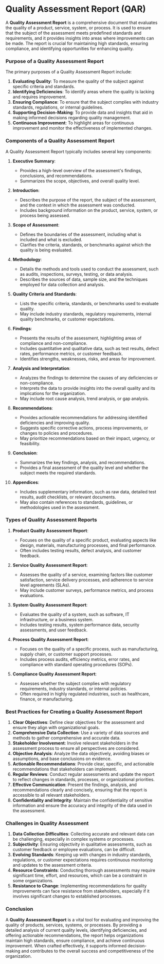 # Quality Assessment Report (QAR)

<span data-chatgpt-prompt="quality assessment report (qar) (in depth)">

A **Quality Assessment Report** is a comprehensive document that evaluates the quality of a product, service, system, or process. It is used to ensure that the subject of the assessment meets predefined standards and requirements, and it provides insights into areas where improvements can be made. The report is crucial for maintaining high standards, ensuring compliance, and identifying opportunities for enhancing quality.

### Purpose of a Quality Assessment Report

The primary purposes of a Quality Assessment Report include:

1. **Evaluating Quality**: To measure the quality of the subject against specific criteria and standards.
2. **Identifying Deficiencies**: To identify areas where the quality is lacking and requires improvement.
3. **Ensuring Compliance**: To ensure that the subject complies with industry standards, regulations, or internal guidelines.
4. **Supporting Decision-Making**: To provide data and insights that aid in making informed decisions regarding quality management.
5. **Continuous Improvement**: To highlight areas for continuous improvement and monitor the effectiveness of implemented changes.

### Components of a Quality Assessment Report

A Quality Assessment Report typically includes several key components:

1. **Executive Summary**:
   - Provides a high-level overview of the assessment's findings, conclusions, and recommendations.
   - Summarizes the scope, objectives, and overall quality level.

2. **Introduction**:
   - Describes the purpose of the report, the subject of the assessment, and the context in which the assessment was conducted.
   - Includes background information on the product, service, system, or process being assessed.

3. **Scope of Assessment**:
   - Defines the boundaries of the assessment, including what is included and what is excluded.
   - Clarifies the criteria, standards, or benchmarks against which the quality is being evaluated.

4. **Methodology**:
   - Details the methods and tools used to conduct the assessment, such as audits, inspections, surveys, testing, or data analysis.
   - Describes the sources of data, sample size, and the techniques employed for data collection and analysis.

5. **Quality Criteria and Standards**:
   - Lists the specific criteria, standards, or benchmarks used to evaluate quality.
   - May include industry standards, regulatory requirements, internal quality benchmarks, or customer expectations.

6. **Findings**:
   - Presents the results of the assessment, highlighting areas of compliance and non-compliance.
   - Includes quantitative and qualitative data, such as test results, defect rates, performance metrics, or customer feedback.
   - Identifies strengths, weaknesses, risks, and areas for improvement.

7. **Analysis and Interpretation**:
   - Analyzes the findings to determine the causes of any deficiencies or non-compliance.
   - Interprets the data to provide insights into the overall quality and its implications for the organization.
   - May include root cause analysis, trend analysis, or gap analysis.

8. **Recommendations**:
   - Provides actionable recommendations for addressing identified deficiencies and improving quality.
   - Suggests specific corrective actions, process improvements, or changes to policies and procedures.
   - May prioritize recommendations based on their impact, urgency, or feasibility.

9. **Conclusion**:
   - Summarizes the key findings, analysis, and recommendations.
   - Provides a final assessment of the quality level and whether the subject meets the required standards.

10. **Appendices**:
    - Includes supplementary information, such as raw data, detailed test results, audit checklists, or relevant documents.
    - May also contain references to standards, guidelines, or methodologies used in the assessment.

### Types of Quality Assessment Reports

1. **Product Quality Assessment Report**:
   - Focuses on the quality of a specific product, evaluating aspects like design, materials, manufacturing processes, and final performance.
   - Often includes testing results, defect analysis, and customer feedback.

2. **Service Quality Assessment Report**:
   - Assesses the quality of a service, examining factors like customer satisfaction, service delivery processes, and adherence to service level agreements (SLAs).
   - May include customer surveys, performance metrics, and process evaluations.

3. **System Quality Assessment Report**:
   - Evaluates the quality of a system, such as software, IT infrastructure, or a business system.
   - Includes testing results, system performance data, security assessments, and user feedback.

4. **Process Quality Assessment Report**:
   - Focuses on the quality of a specific process, such as manufacturing, supply chain, or customer support processes.
   - Includes process audits, efficiency metrics, error rates, and compliance with standard operating procedures (SOPs).

5. **Compliance Quality Assessment Report**:
   - Assesses whether the subject complies with regulatory requirements, industry standards, or internal policies.
   - Often required in highly regulated industries, such as healthcare, finance, or manufacturing.

### Best Practices for Creating a Quality Assessment Report

1. **Clear Objectives**: Define clear objectives for the assessment and ensure they align with organizational goals.
2. **Comprehensive Data Collection**: Use a variety of data sources and methods to gather comprehensive and accurate data.
3. **Stakeholder Involvement**: Involve relevant stakeholders in the assessment process to ensure all perspectives are considered.
4. **Objective Analysis**: Analyze the data objectively, avoiding biases or assumptions, and base conclusions on evidence.
5. **Actionable Recommendations**: Provide clear, specific, and actionable recommendations that stakeholders can implement.
6. **Regular Reviews**: Conduct regular assessments and update the report to reflect changes in standards, processes, or organizational priorities.
7. **Effective Communication**: Present the findings, analysis, and recommendations clearly and concisely, ensuring that the report is accessible to all relevant stakeholders.
8. **Confidentiality and Integrity**: Maintain the confidentiality of sensitive information and ensure the accuracy and integrity of the data used in the assessment.

### Challenges in Quality Assessment

1. **Data Collection Difficulties**: Collecting accurate and relevant data can be challenging, especially in complex systems or processes.
2. **Subjectivity**: Ensuring objectivity in qualitative assessments, such as customer feedback or employee evaluations, can be difficult.
3. **Evolving Standards**: Keeping up with changes in industry standards, regulations, or customer expectations requires continuous monitoring and updates to the assessment criteria.
4. **Resource Constraints**: Conducting thorough assessments may require significant time, effort, and resources, which can be a constraint in some organizations.
5. **Resistance to Change**: Implementing recommendations for quality improvements can face resistance from stakeholders, especially if it involves significant changes to established processes.

### Conclusion

A **Quality Assessment Report** is a vital tool for evaluating and improving the quality of products, services, systems, or processes. By providing a detailed analysis of current quality levels, identifying deficiencies, and offering actionable recommendations, the report helps organizations maintain high standards, ensure compliance, and achieve continuous improvement. When crafted effectively, it supports informed decision-making and contributes to the overall success and competitiveness of the organization.

</span>

